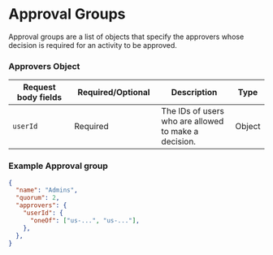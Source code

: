 # Approval Groups

Approval groups are a list of objects that specify the approvers whose decision is required for an activity to be approved.

### Approvers Object

<table><thead><tr><th width="199">Request body fields</th><th width="185">Required/Optional</th><th width="218">Description</th><th>Type</th></tr></thead><tbody><tr><td><code>userId</code></td><td>Required</td><td>The IDs of users who are allowed to make a decision.</td><td>Object</td></tr></tbody></table>

### Example Approval group <a href="#request-example.1" id="request-example.1"></a>

```json
{
  "name": "Admins",
  "quorum": 2,
  "approvers": {
    "userId": {
      "oneOf": ["us-...", "us-..."],
    },
  },
}
```
